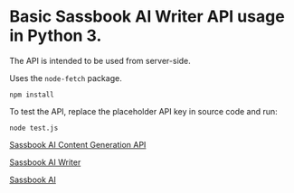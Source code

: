 # Basic Sassbook AI Writer API usage in Python 3.

The API is intended to be used from server-side.

Uses the `node-fetch` package.

```
npm install
```

To test the API, replace the placeholder API key in source code and run:

```
node test.js
```

[Sassbook AI Content Generation API](https://sassbook.com/developer-api
"Sassbook AI Text Content Generator API is the most advanced API for automatic text generation.")

[Sassbook AI Writer](https://sassbook.com/ai-writer "AI text content writer for rapid content generation using AI")

[Sassbook AI](https://sassbook.com "Sassbook AI Summarizer,AI Writer, AI Story Writer, and AI Headline Generator - State-of-the-art Content Automation with AI")


